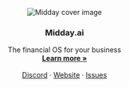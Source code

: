 <p align="center">
  <img src="https://midday.ai/en/opengraph-image.png" alt="Midday cover image" />

  <h3 align="center">Midday.ai</h3>

<p align="center">
    The financial OS for your business
    <br />
    <a href="https://midday.ai"><strong>Learn more »</strong></a>
    <br />
    <br />
    <a href="#">Discord</a>
    ·
    <a href="https://midday.ai">Website</a>
    ·
    <a href="https://github.com/midday-ai/midday/issues">Issues</a>
  </p>
</p>
